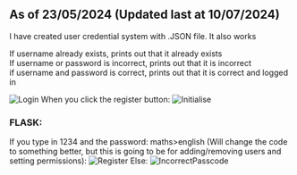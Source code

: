## As of 23/05/2024 (Updated last at 10/07/2024)
I have created user credential system with .JSON file. It also works

If username already exists, prints out that it already exists <br>
If username or password is incorrect, prints out that it is incorrect <br>
if username and password is correct, prints out that it is correct and logged in <br>

![Login](https://github.com/LeakyEarth2000/VVT-Project-Manager/assets/117555864/be0b4979-a5e6-443e-a0fe-87bfea7f93a6)
When you click the register button:
![Initialise](https://github.com/LeakyEarth2000/VVT-Project-Manager/assets/117555864/68a93a5d-0037-4065-b92f-d20b6f6a0d26)

### FLASK:
If you type in 1234 and the password: maths>english (Will change the code to something better, but this is going to be for adding/removing users and setting permissions):
![Register](https://github.com/LeakyEarth2000/VVT-Project-Manager/assets/117555864/94e29d58-940e-4a35-8604-7c6c640508b3)
Else:
![IncorrectPasscode](https://github.com/LeakyEarth2000/VVT-Project-Manager/assets/117555864/405ffa78-a147-4ba1-92ed-4b99802c59b3)



